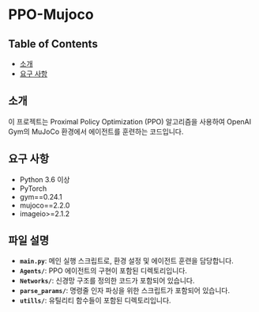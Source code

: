 # PPO-Mujoco


## Table of Contents

- [소개](#소개)
- [요구 사항](#요구-사항)

## 소개

이 프로젝트는 Proximal Policy Optimization (PPO) 알고리즘을 사용하여 OpenAI Gym의 MuJoCo 환경에서 에이전트를 훈련하는 코드입니다.

## 요구 사항

- Python 3.6 이상
- PyTorch
- gym==0.24.1
- mujoco==2.2.0
- imageio>=2.1.2

## 파일 설명

- **`main.py`**: 메인 실행 스크립트로, 환경 설정 및 에이전트 훈련을 담당합니다.
- **`Agents/`**: PPO 에이전트의 구현이 포함된 디렉토리입니다.
- **`Networks/`**: 신경망 구조를 정의한 코드가 포함되어 있습니다.
- **`parse_params/`**: 명령줄 인자 파싱을 위한 스크립트가 포함되어 있습니다.
- **`utills/`**: 유틸리티 함수들이 포함된 디렉토리입니다.
